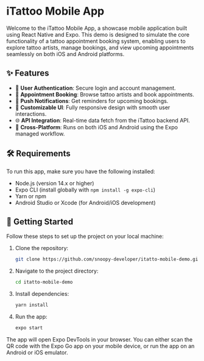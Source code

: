 # iTattoo Mobile App
Welcome to the iTattoo Mobile App, a showcase mobile application built using React Native and Expo. This demo is designed to simulate the core functionality of a tattoo appointment booking system, enabling users to explore tattoo artists, manage bookings, and view upcoming appointments seamlessly on both iOS and Android platforms.

## ✨ Features
- 🔑 **User Authentication**: Secure login and account management.
- 📅 **Appointment Booking**: Browse tattoo artists and book appointments.
- 🔔 **Push Notifications**: Get reminders for upcoming bookings.
- 🎨 **Customizable UI**: Fully responsive design with smooth user interactions.
- 🌐 **API Integration**: Real-time data fetch from the iTattoo backend API.
- 📱 **Cross-Platform**: Runs on both iOS and Android using the Expo managed workflow.

## 🛠️ Requirements
To run this app, make sure you have the following installed:
- Node.js (version 14.x or higher)
- Expo CLI (install globally with `npm install -g expo-cli`)
- Yarn or npm
- Android Studio or Xcode (for Android/iOS development)

## 🚀 Getting Started
Follow these steps to set up the project on your local machine:

1. Clone the repository:
    ```bash
    git clone https://github.com/snoopy-developer/itatto-mobile-demo.git
    ```

2. Navigate to the project directory:
    ```bash
    cd itatto-mobile-demo
    ```

3. Install dependencies:
    ```bash
    yarn install
    ```

4. Run the app:
    ```bash
    expo start
    ```

The app will open Expo DevTools in your browser. You can either scan the QR code with the Expo Go app on your mobile device, or run the app on an Android or iOS emulator.
